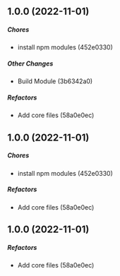 ## 1.0.0 (2022-11-01)

##### Chores

*  install npm modules (452e0330)

##### Other Changes

*  Build Module (3b6342a0)

##### Refactors

*  Add core files (58a0e0ec)

## 1.0.0 (2022-11-01)

##### Chores

*  install npm modules (452e0330)

##### Refactors

*  Add core files (58a0e0ec)

## 1.0.0 (2022-11-01)

##### Refactors

*  Add core files (58a0e0ec)

